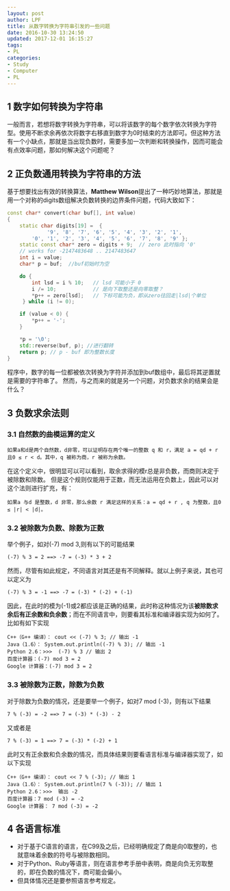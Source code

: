 ```yaml
---
layout: post
author: LPF
title: 从数字转换为字符串引发的一些问题
date: 2016-10-30 13:24:50
updated: 2017-12-01 16:15:27
tags:
- PL
categories:
- Study
- Computer
- PL
---
```

## 1 数字如何转换为字符串
一般而言，若想将数字转换为字符串，可以将该数字的每个数字依次转换为字符型。使用不断求余再依次将数字右移直到数字为0时结束的方法即可。但这种方法有一个小缺点，那就是当出现负数时，需要多加一次判断和转换操作，因而可能会有点效率问题，那如何解决这个问题呢？

## 2 正负数通用转换为字符串的方法
基于想要找出有效的转换算法，**Matthew Wilson**提出了一种巧妙地算法，那就是用一个对称的digits数组解决负数转换的边界条件问题，代码大致如下：
```cpp
const char* convert(char buf[], int value)  
{  
    static char digits[19] =  {
             '9', '8', '7', '6', '5', '4', '3', '2', '1',  
        '0', '1', '2', '3', '4', '5', '6', '7', '8', '9' };  
    static const char* zero = digits + 9;  // zero 此时指向 '0'  
    // works for -2147483648 .. 2147483647  
    int i = value;  
    char* p = buf;  //buf初始时为空

    do {  
        int lsd = i % 10;   // lsd 可能小于 0  
        i /= 10;            // 是向下取整还是向零取整？  
        *p++ = zero[lsd];   // 下标可能为负，即从zero往回走|lsd|个单位    
     } while (i != 0);  

    if (value < 0) {  
        *p++ = '-';  
    }  

    *p = '\0';  
    std::reverse(buf, p); //进行翻转 
    return p; // p - buf 即为整数长度  
}  
```

程序中，数字的每一位都被依次转换为字符并添加到buf数组中，最后将其逆置就是需要的字符串了。
然而，与之而来的就是另一个问题，对负数求余的结果会是什么？

## 3 负数求余法则
### 3.1 自然数的曲模运算的定义
    如果a和d是两个自然数，d非零，可以证明存在两个唯一的整数 q 和 r，满足 a = qd + r 且0 ≤ r < d。其中，q 被称为商，r 被称为余数。

在这个定义中，很明显可以可以看到，取余求得的模r总是非负数，而商则决定于被除数和除数。
但是这个规则仅能用于正数，而无法运用在负数上，因此可以对这个法则进行扩充，有：

    如果a 与d 是整数，d 非零，那么余数 r 满足这样的关系：a = qd + r , q 为整数，且0 ≤ |r| < |d|。

### 3.2 被除数为负数、除数为正数
举个例子，如对(-7) mod 3,则有以下的可能结果

    (-7) % 3 = 2 ==> -7 = (-3) * 3 + 2

然而，尽管有如此规定，不同语言对其还是有不同解释。就以上例子来说，其也可以定义为

    (-7) % 3 = -1 ==> -7 = (-3) * (-2) + (-1)

因此，在此时的模为(-1)或2都应该是正确的结果，此时称这种情况为该**被除数求余后有正余数和负余数**；而在不同语言中，则要看其标准和编译器实现为如何了。比如有如下实现
   
    C++（G++ 编译）： cout << (-7) % 3; // 输出 -1
    Java（1.6）： System.out.println((-7) % 3); // 输出 -1
    Python 2.6：>>>  (-7) % 3 // 输出 2
    百度计算器：(-7) mod 3 = 2
    Google 计算器：(-7) mod 3 = 2
 
### 3.3 被除数为正数，除数为负数
对于除数为负数的情况，还是要举一个例子，如对7 mod (-3)，则有以下结果

    7 % (-3) = -2 ==> 7 = (-3) * (-3) - 2

又或者是

    7 % (-3) = 1 ==> 7 = (-3) * (-2) + 1

此时又有正余数和负余数的情况，而具体结果则要看语言标准与编译器实现了，如以下实现

    C++（G++ 编译）： cout << 7 % (-3); // 输出 1
    Java（1.6）： System.out.println(7 % (-3)); // 输出 1
    Python 2.6：>>>  输出 -2
    百度计算器：7 mod (-3) = -2
    Google 计算器： 7 mod (-3) = -2

## 4 各语言标准
- 对于基于C语言的语言，在C99及之后，已经明确规定了商是向0取整的，也就意味着余数的符号与被除数相同。
- 对于Python、Ruby等语言，则在语言参考手册中表明，商是向负无穷取整的，即在负数的情况下，商可能会偏小。
- 但具体情况还是要参照语言参考规定。